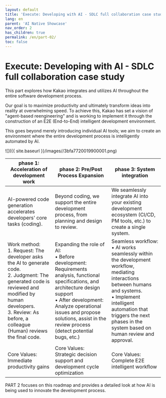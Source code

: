 ```yaml
---
layout: default
title: 'Execute: Developing with AI - SDLC full collaboration case study'
lang: en
parent: 'AI Native Showcase'
nav_order: 2
has_children: true
permalink: /en/part-02/
toc: false
---
```


# Execute: Developing with AI - SDLC full collaboration case study

This part explores how Kakao integrates and utilizes AI throughout the entire software development process. 

Our goal is to maximize productivity and ultimately transform ideas into reality at overwhelming speed. To achieve this, Kakao has set a vision of "agent-based reengineering" and is working to implement it through the construction of an E2E (End-to-End) intelligent development environment. 

This goes beyond merely introducing individual AI tools; we aim to create an environment where the entire development process is intelligently automated by AI.

![]({{ site.baseurl }}/images//3bfa7720019900001.png)

| phase 1: Acceleration of development work | phase 2: Pre/Post Process Expansion | phase 3: System integration |
|---|---|---|
| AI-powered code generation accelerates developers' core tasks (coding). | Beyond coding, we support the entire development process, from planning and design to review. | We seamlessly integrate AI into your existing development ecosystem (CI/CD, PM tools, etc.) to create a single system. |
| Work method:<br>1. Request: The developer asks the AI to generate code.<br>2. Judgment: The generated code is reviewed and modified by human developers.<br>3. Review: As before, a colleague (Human) reviews the final code. | Expanding the role of AI:<br>• Before development: Requirements analysis, functional specifications, and architecture design support<br>• After development: Analyze operational issues and propose solutions, assist in the review process (detect potential bugs, etc.) | Seamless workflow:<br>• AI works seamlessly within the development workflow, mediating interactions between humans and systems.<br>• Implement intelligent automation that triggers the next phases in the system based on human review and approval. |
| Core Values:<br>Immediate productivity gains | Core Values:<br>Strategic decision support and development cycle optimization | Core Values:<br>Complete E2E intelligent workflow |

PART 2 focuses on this roadmap and provides a detailed look at how AI is being used to innovate the development process. 
